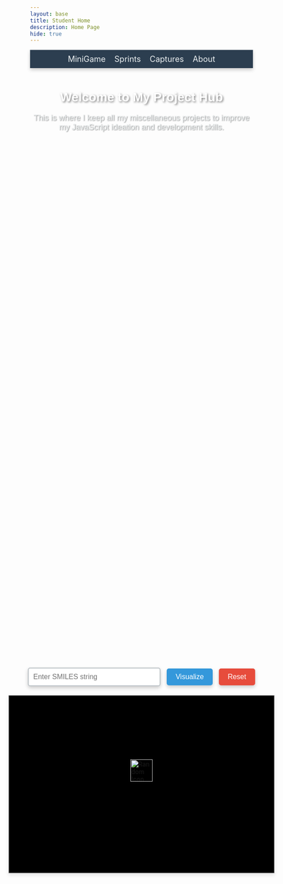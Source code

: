```yaml
---
layout: base
title: Student Home 
description: Home Page
hide: true
---
```


<!-- Submenu -->
<nav style="background-color: #2c3e50; padding: 10px 0; box-shadow: 0 4px 8px rgba(0, 0, 0, 0.2);">
    <ul style="list-style: none; margin: 0; padding: 0; display: flex; justify-content: center; gap: 20px;">
        <li><a href="http://127.0.0.1:4100/nisarg_shahstudent2025/2024/09/03/MiniGame.html" style="text-decoration: none; color: #ecf0f1; font-size: 18px;">MiniGame</a></li>
        <li><a href="http://127.0.0.1:4100/nisarg_shahstudent2025/2024/08/28/Hacks(Summary).html" style="text-decoration: none; color: #ecf0f1; font-size: 18px;">Sprints</a></li>
        <li><a href="http://127.0.0.1:4100/nisarg_shahstudent2025/2024/08/25/captures.html" style="text-decoration: none; color: #ecf0f1; font-size: 18px;">Captures</a></li>
        <li><a href="http://127.0.0.1:4100/nisarg_shahstudent2025/about/" style="text-decoration: none; color: #ecf0f1; font-size: 18px;">About</a></li>
    </ul>
</nav>

<div style="text-align: center; margin-top: 50px;">
    <h2 style="font-family: 'Arial', sans-serif; color: #fff; font-size: 28px; margin-bottom: 20px; text-shadow: 2px 2px 4px rgba(0, 0, 0, 0.5);">Welcome to My Project Hub</h2>
    <p style="font-family: 'Arial', sans-serif; color: #ecf0f1; font-size: 18px; max-width: 600px; margin: 0 auto 40px; text-shadow: 1px 1px 2px rgba(0, 0, 0, 0.5);">
        This is where I keep all my miscellaneous projects to improve my JavaScript ideation and development skills.
    </p>
</div>

<!-- Parent container with flexbox -->
<div style="display: flex; justify-content: center; align-items: center; flex-direction: column; min-height: 70vh; position: relative;">
    <div style="text-align: center; z-index: 2;">
        <input type="text" id="smilesInput" placeholder="Enter SMILES string" 
            style="width: 300px; padding: 10px; font-size: 16px; border: 2px solid #bdc3c7; border-radius: 5px; box-shadow: 0 4px 8px rgba(0, 0, 0, 0.2);">
        <button onclick="visualizeMolecule()" 
            style="padding: 10px 20px; margin-left: 10px; font-size: 16px; color: white; background-color: #3498db; border: none; border-radius: 5px; cursor: pointer; box-shadow: 0 4px 8px rgba(0, 0, 0, 0.2);">
            Visualize
        </button>
        <button onclick="resetViewer()" 
            style="padding: 10px 20px; margin-left: 10px; font-size: 16px; color: white; background-color: #e74c3c; border: none; border-radius: 5px; cursor: pointer; box-shadow: 0 4px 8px rgba(0, 0, 0, 0.2);">
            Reset
        </button>
        <!-- Viewer Box -->
        <div id="viewer" 
            style="width: 600px; height: 400px; border: 1px solid #ccc; margin-top: 20px; background-color: black; box-shadow: 0 4px 8px rgba(0, 0, 0, 0.1); display: flex; justify-content: center; align-items: center;">
        </div>
        <div id="loadingIndicator" 
            style="width: 600px; height: 400px; border: 1px solid #ccc; margin-top: 20px; display: none; justify-content: center; align-items: center; background-color: #ecf0f1; box-shadow: 0 4px 8px rgba(0, 0, 0, 0.1);">
            Loading 3Dmol... <div class="spinner" style="margin-left: 10px;"></div> 
        </div>
        <div id="errorFallback" 
            style="width: 600px; height: 400px; border: 1px solid #e74c3c; margin-top: 20px; display: none; color: #e74c3c; padding: 20px; box-shadow: 0 4px 8px rgba(0, 0, 0, 0.1);">
            Error loading 3Dmol. Please check your internet connection or try again later.
        </div>
    </div> 
    <!-- Random Image -->
    <div id="randomImage" onclick="sayRandomText();" style="position: absolute; cursor: pointer; z-index: 9999;">
        <img src="{{ site.baseurl }}/images/mort.png" alt="Random Icon" style="width: 50px; height: 50px;" />
    
</div>

<script src="https://3dmol.org/build/3Dmol-min.js"></script> 

<script>
    // Variables to control image movement
    let posX = Math.random() * (window.innerWidth - 50);
    let posY = Math.random() * (window.innerHeight - 50);
    let velocityX = 1;
    let velocityY = 1;

    // Function to move the image
    function moveImage() {
        const image = document.getElementById('randomImage');
        const imageWidth = image.offsetWidth;
        const imageHeight = image.offsetHeight;

        // Update the position
        posX += velocityX;
        posY += velocityY;

        // Bounce off the walls
        if (posX <= 0 || posX + imageWidth >= window.innerWidth) {
            velocityX = -velocityX;
        }
        if (posY <= 0 || posY + imageHeight >= window.innerHeight) {
            velocityY = -velocityY;
        }

        image.style.left = `${posX}px`;
        image.style.top = `${posY}px`;

        requestAnimationFrame(moveImage);
    }

    window.onload = () => {
        moveImage();
    };

    function sayRandomText() {
        const messages = ["Code code code!"];
        const randomMessage = messages[Math.floor(Math.random() * messages.length)];
        const synth = window.speechSynthesis;
        const utterThis = new SpeechSynthesisUtterance(randomMessage);
        synth.speak(utterThis);
    }

    let viewer;

    function visualizeMolecule() {
        const smiles = document.getElementById('smilesInput').value.trim();
        if (!smiles) {
            alert('Please enter a valid SMILES string.');
            return;
        }

        if (!viewer) {
            initializeViewer();
        }

        // Show loading indicator and hide other elements
        document.getElementById('loadingIndicator').style.display = 'flex';
        document.getElementById('viewer').style.display = 'none';
        document.getElementById('errorFallback').style.display = 'none';

        const url = `https://cactus.nci.nih.gov/chemical/structure/${encodeURIComponent(smiles)}/file?format=sdf`;

        fetch(url)
            .then(response => {
                if (!response.ok) {
                    throw new Error('Network response was not ok.');
                }
                return response.text();
            })
            .then(data => {
                console.log('SDF data received:', data);
                viewer.addModel(data, 'sdf');
                viewer.setStyle({}, {stick: {radius: 0.2}, sphere: {scale: 0.3}});
                viewer.zoomTo();
                viewer.render();
                document.getElementById('viewer').style.display = 'block';
                document.getElementById('loadingIndicator').style.display = 'none';
            })
            .catch(error => {
                console.error('There was a problem with the fetch operation:', error);
                document.getElementById('loadingIndicator').style.display = 'none';
                document.getElementById('errorFallback').style.display = 'block';
            });
    }

    function initializeViewer() {
        viewer = $3Dmol.createViewer('viewer', {
            defaultcolors: $3Dmol.rasmolElementColors,
            backgroundColor: 'black'
        });
    }

    function resetViewer() {
        if (viewer) {
            viewer.clear();
            viewer.render();
        }
        document.getElementById('smilesInput').value = '';
    }
</script>

<style>
    /* Spinner style */
    .spinner {
        width: 20px;
        height: 20px;
        border: 3px solid rgba(0, 0, 0, 0.1);
        border-top-color: #3498db;
        border-radius: 50%;
        animation: spin 1s linear infinite;
    }

    @keyframes spin {
        to { transform: rotate(360deg); }
    }
</style>
